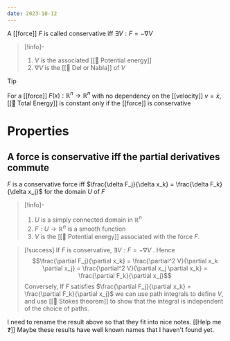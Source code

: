 ```yaml
---
date: 2023-10-12
---
```

A [[force]] $F$ is called conservative iff $\exists V: F = - \nabla V$

>[!info]-
> 1. $V$ is the associated [[📘 Potential energy]]
> 2. $\nabla V$ is the [[📘 Del or Nabla]] of $V$

>[!tip]
> For a [[force]] $F(x) : \mathbb{R}^n \rightarrow \mathbb{R}^n$ with no dependency on the [[velocity]] $v = \dot x$, [[📘 Total Energy]] is constant only if the [[force]] is conservative

# Properties

## A force is conservative iff the partial derivatives commute

$F$ is a conservative force iff $\frac{\delta F_j}{\delta x_k} = \frac{\delta F_k}{\delta x_j}$ for the domain $U$ of $F$ 

>[!info]-
> 1. $U$ is a simply connected domain in $\mathbb{R}^n$ 
> 2. $F: U \rightarrow \mathbb{R}^n$ is a smooth function
> 3. $V$ is the [[📘 Potential energy]] associated with the force $F$.

>[!success]
> If $F$ is conservative, $\exists V : F = -\nabla V$ . Hence $$\frac{\partial F_j}{\partial x_k} = \frac{\partial^2 V}{\partial x_k \partial x_j} = \frac{\partial^2 V}{\partial x_j \partial x_k} = \frac{\partial F_k}{\partial x_j}$$
Conversely, If $F$ satisfies $\frac{\partial F_j}{\partial x_k} = \frac{\partial F_k}{\partial x_j}$ we can use path integrals to define $V$, and use [[📗 Stokes theorem]] to show that the integral is independent of the choice of paths.

I need to rename the result above so that they fit into nice notes. [[Help me ❓]] Maybe these results have well known names that I haven't found yet.